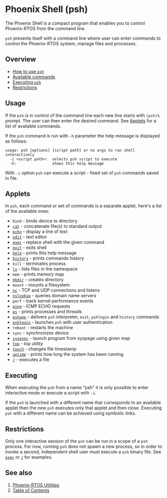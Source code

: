 # Phoenix Shell (psh)

The Phoenix Shell is a compact program that enables you to control Phoenix-RTOS from the command line.

`psh` presents itself with a command line where user can enter commands to control the Phoenix-RTOS system, manage files and processes. 

## Overview
 - [How to use `psh`](#Usage)
 - [Available commands](#Applets)
 - [Executing `psh`](#Executing)
 - [Restrictions](#Restrictions)

## Usage
If the `psh` is in control of the command line each new line starts with `(psh)%` prompt. The user can then enter the desired command. See [Applets](#Applets) for a list of available commands.

If the `psh` command is run with `-h` parameter the help message is displayed as follows:
```
usage: psh [options] [script path] or no args to run shell interactively
  -i <script path>:  selects psh script to execute
  -h:                shows this help message
```

With `-i` option `psh` can execute a script - fixed set of `psh` commands saved in file.

## Applets

In `psh`, each command or set of commands is a separate applet, here's a list of the available ones:

* `bind`       - binds device to directory
* [`cat`](psh-applets/cat.md)        - concatenate file(s) to standard output
* [`echo`](psh-applets/echo.md)       - display a line of text
* [`edit`](psh-applets/edit.md) - text editor
* [`exec`](psh-applets/exec.md)       - replace shell with the given command
* [`exit`](psh-applets/exit.md)       - exits shell
* [`help`](psh-applets/help.md)       - prints this help message
* [`history`](psh-applets/history.md)    - prints commands history
* `kill`       - terminates process
* [`ls`](psh-applets/ls.md)         - lists files in the namespace
* `mem`        - prints memory map
* [`mkdir`](psh-applets/mkdir.md)      - creates directory
* `mount`      - mounts a filesystem
* [`nc`](psh-applets/nc.md)         - TCP and UDP connections and listens
* [`nslookup`](psh-applets/nslookup.md)   - queries domain name servers
* `perf`       - track kernel performance events
* [`ping`](psh-applets/ping.md)       - ICMP ECHO requests
* [`ps`](psh-applets/ps.md)         - prints processes and threads
* [`pshapp`](psh-applets/pshapp.md)     - delivers `psh` interpreter, `exit`, `pshlogin` and `history` commands
* [`pshlogin`](psh-applets/pshlogin.md) - launches `psh` with user authentication
* `reboot`     - restarts the machine
* `sync`       - synchronizes device
* [`sysexec`](psh-applets/sysexec.md) - launch program from syspage using given map
* [`top`](psh-applets/top.md)        - top utility
* [`touch`](psh-applets/touch.md)      - changes file timestamp
* [`uptime`](psh-applets/uptime.md) - prints how long the system has been running
* [`/`](psh-applets/runfile.md)      - executes a file

## Executing
When executing the `psh` from a name "psh" it is only possible to enter interactive mode or execute a script with `-i`. 

If the `psh` is launched with a different name that corresponds to an available applet then the new `psh` executes only that applet and then close. Executing `psh` with a different name can be achieved using symbolic links.


## Restrictions

Only one interactive session of the `psh` can be run in a scope of a `psh` process. For now, running `psh` does not spawn a new process, so in order to invoke a second, independent shell user must execute a `psh` binary file. See [`exec`](psh-applets/exec.md) or [`/`](psh-applets/runfile.md) for examples.

## See also

1. [Phoenix-RTOS Utilities](README.md)
2. [Table of Contents](../README.md)

